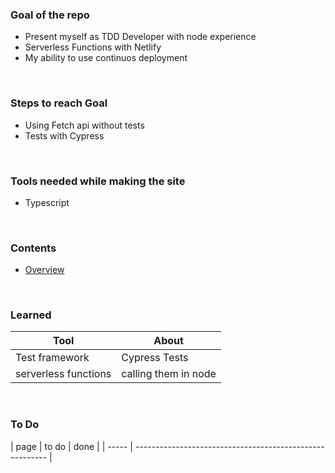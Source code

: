 
### Goal of the repo

- Present myself as TDD Developer with node experience
- Serverless Functions with Netlify
- My ability to use continuos deployment

<br>

### Steps to reach Goal
- Using Fetch api without tests
- Tests with Cypress

<br>
  
### Tools needed while making the site
- Typescript

<br>

### Contents

- [Overview](/public/index.html)

<br>

### Learned

| Tool | About       |
| ---- | ----------- |
| Test framework   | Cypress Tests |
serverless functions|calling them in node

<br>

### To Do

 | page  | to do                                                    | done |
 | ----- | -------------------------------------------------------- |

